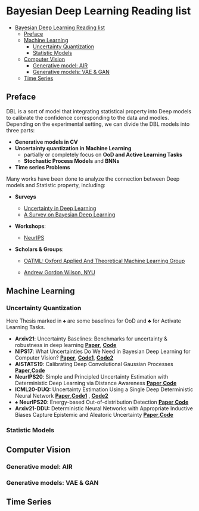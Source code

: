 # Bayesian Deep Learning Reading list

- [Bayesian Deep Learning Reading list](#bayesian-deep-learning-reading-list)
  * [Preface](#preface)
  * [Machine Learning](#machine-learning)
    + [Uncertainty Quantization](#uncertainty-quantization)
    + [Statistic Models](#statistic-models)
  * [Computer Vision](#computer-vision)
    + [Generative model: AIR](#generative-model--air)
    + [Generative models: VAE & GAN](#generative-models--vae---gan)
  * [Time Series](#time-series)

## Preface

DBL is a sort of model that integrating statistical property into Deep models to calibrate the confidence corresponding to the data and modles. Depending on the experimental setting, we can divide the DBL models into three parts:

* **Generative models in CV**
* **Uncertainty quantization in Machine Learning**
  * partially or completely focus on **OoD and Active Learning Tasks**
  *  **Stochastic Process Models** and **BNNs**
* **Time series Problems**

Many works have been done to analyze the connection between Deep models and Statistic property, including: 

* **Surveys**
  
  * [Uncertainty in Deep Learning](https://mlg.eng.cam.ac.uk/yarin/thesis/thesis.pdf)
  * [A Survey on Bayesian Deep Learning](https://dl.acm.org/doi/pdf/10.1145/3409383)
  
* **Workshops**:
  
  * [NeurIPS](http://bayesiandeeplearning.org/2019/index.html)
  
* **Scholars & Groups**:
  
  * [OATML: Oxford Applied And Theoretical Machine Learning Group](https://oatml.cs.ox.ac.uk/tags/BDL.html#title)
  
  * [Andrew Gordon Wilson, NYU](https://cims.nyu.edu/~andrewgw/)
  
  

## Machine Learning

### Uncertainty Quantization

Here Thesis marked in  $\spadesuit$  are some baselines for OoD and $\clubsuit$ for Activate Learning Tasks.

* **Arxiv21**: Uncertainty Baselines: Benchmarks for uncertainty & robustness in deep learning  [**Paper**](https://arxiv.org/abs/2106.04015), [**Code**](https://github.com/google/uncertainty-baselines)
* **NIPS17**: What Uncertainties Do We Need in Bayesian Deep Learning for Computer Vision?  [**Paper**](https://proceedings.neurips.cc/paper/2017/file/2650d6089a6d640c5e85b2b88265dc2b-Paper.pdf), [**Code1**](https://github.com/ShellingFord221/My-implementation-of-What-Uncertainties-Do-We-Need-in-Bayesian-Deep-Learning-for-Computer-Vision),  [**Code2**]()
* **AISTATS19**: Calibrating Deep Convolutional Gaussian Processes [**Paper**](https://ctn.zuckermaninstitute.columbia.edu/sites/default/files/content/Publications/2018/Tran%20%28Cunningham%29%2C%20Calibrating%20Deep%20Convolutional%20Gaussian%20Processes.pdf),[**Code**](https://github.com/ebonilla/convolutional_deep_gp_random_features)
* **NeurIPS20**: Simple and Principled Uncertainty Estimation with Deterministic Deep Learning via Distance Awareness [**Paper**](http://www.gatsby.ucl.ac.uk/~balaji/udl2020/accepted-papers/UDL2020-paper-057.pdf),[**Code**](https://github.com/google/uncertainty-baselines/tree/master/baselines)
* **ICML20-DUQ:** Uncertainty Estimation Using a Single Deep Deterministic Neural Network [**Paper**](http://proceedings.mlr.press/v119/van-amersfoort20a/van-amersfoort20a.pdf),[**Code1**](https://github.com/y0ast/deterministic-uncertainty-quantification) , [**Code2**](https://github.com/mr3543/deterministic_uncertainty_quantification)
* $\spadesuit$ **NeurIPS20**: Energy-based Out-of-distribution Detection [**Paper**](https://arxiv.org/pdf/2010.03759.pdf),[**Code**](https://github.com/wetliu/energy_ood)
* **Arxiv21-DDU:** Deterministic Neural Networks with Appropriate Inductive Biases Capture Epistemic and Aleatoric Uncertainty [**Paper**](https://arxiv.org/pdf/2102.11582.pdf),[**Code**](https://github.com/omegafragger/DDU)

### Statistic Models

## Computer Vision

### Generative model: AIR

### Generative models: VAE & GAN

## Time Series

